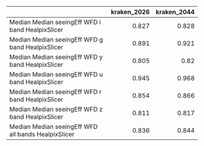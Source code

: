 |                                                     |   kraken_2026 |   kraken_2044 |
|:----------------------------------------------------|--------------:|--------------:|
| Median Median seeingEff WFD i band HealpixSlicer    |         0.827 |         0.828 |
| Median Median seeingEff WFD g band HealpixSlicer    |         0.891 |         0.921 |
| Median Median seeingEff WFD y band HealpixSlicer    |         0.805 |         0.82  |
| Median Median seeingEff WFD u band HealpixSlicer    |         0.945 |         0.968 |
| Median Median seeingEff WFD r band HealpixSlicer    |         0.854 |         0.866 |
| Median Median seeingEff WFD z band HealpixSlicer    |         0.811 |         0.817 |
| Median Median seeingEff WFD all bands HealpixSlicer |         0.836 |         0.844 |
